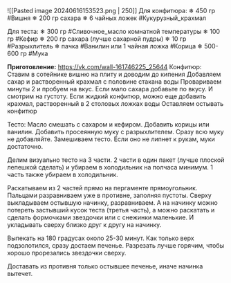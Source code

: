 ![[Pasted image 20240616153523.png | 250]]
Для конфитюра:
❄ 450 гр #Вишня
❄ 200 гр сахара
❄ 6 чайных ложек #Кукурузный_крахмал

Для теста:
❄ 300 гр #Cливочное_масло комнатной температуры 
❄ 100 гр #Кефир
❄ 200 гр сахара (лучше сахарной пудры)
❄ 10 гр #Разрыхлитель
❄ пачка #Ванилин или 1 чайная ложка #Корица
❄ 500-600 гр #Мука

**Приготовление:**
https://vk.com/wall-161746225_25644
Конфитюр: 
Ставим в сотейнике вишню на плиту и доводим до кипения
Добавляем сахар и растворенный крахмал с половине стакана воды 
Провариваем минуты 2 и пробуем на вкус. Если мало сахара добавьте по вкусу. И смотрим на густоту. Если жидкий конфитюр, можно еще добавить крахмал, растворенный в 2 столовых ложках воды
Оставляем остывать конфитюр

Тесто:
Масло смешать с сахаром и кефиром. Добавить корицы или ванилин. 
Добавить просеянную муку с разрыхлителем. Сразу всю муку не добавляйте. 
Замешиваем тесто. Если оно не липнет к рукам, муки достаточно.

Делим визуально тесто на 3 части. 
2 части в один пакет (лучше плоской лепешкой сделать) и убираем в холодильник на полчаса минимум.
1 часть также убираем в холодильник.

Раскатываем из 2 частей прямо на пергаменте прямоугольник. 
Пальцами разравниваем уже в противне, заполняя пустоты. 
Сверху выкладываем остывшую начинку, разравниваем.
А на начинку можно потереть застывший кусок теста (третья часть), а можно раскатать и сделать формочками звездочки или с снежинки маленькие. 
И укладывать сверху близко друг к другу на начинку.

Выпекать на 180 градусах около 25-30 минут. 
Как только верх подзолотился, сразу достаем печенье. 
Разрезать лучше горячим, чтобы хорошо прорезались звездочки сверху.

Доставать из противня только остывшее печенье, иначе начинка вытечет.